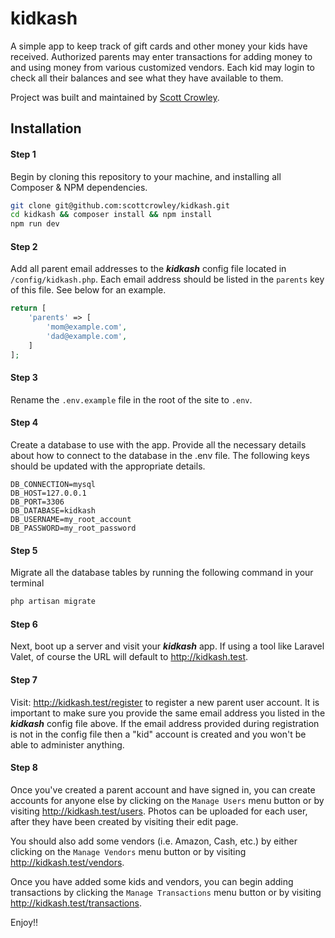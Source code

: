 # kidkash
A simple app to keep track of gift cards and other money your kids have received. Authorized parents may enter transactions for adding money to and using money from various customized vendors. Each kid may login to check all their balances and see what they have available to them.

Project was built and maintained by [Scott Crowley](https://github.com/scottcrowley).

## Installation

#### Step 1

Begin by cloning this repository to your machine, and installing all Composer & NPM dependencies.

```bash
git clone git@github.com:scottcrowley/kidkash.git
cd kidkash && composer install && npm install
npm run dev
```

#### Step 2

Add all parent email addresses to the ***kidkash*** config file located in `/config/kidkash.php`. Each email address should be listed in the `parents` key of this file. See below for an example.
```php
return [
    'parents' => [
        'mom@example.com',
        'dad@example.com',
    ]
];
```
#### Step 3

Rename the `.env.example` file in the root of the site to `.env`.

#### Step 4

Create a database to use with the app. Provide all the necessary details about how to connect to the database in the .env file. The following keys should be updated with the appropriate details.
```
DB_CONNECTION=mysql
DB_HOST=127.0.0.1
DB_PORT=3306
DB_DATABASE=kidkash
DB_USERNAME=my_root_account
DB_PASSWORD=my_root_password
```

#### Step 5

Migrate all the database tables by running the following command in your terminal
```bash
php artisan migrate
```

#### Step 6

Next, boot up a server and visit your ***kidkash*** app. If using a tool like Laravel Valet, of course the URL will default to http://kidkash.test. 

#### Step 7

Visit: http://kidkash.test/register to register a new parent user account. It is important to make sure you provide the same email address you listed in the ***kidkash*** config file above. If the email address provided during registration is not in the config file then a "kid" account is created and you won't be able to administer anything.

#### Step 8

Once you've created a parent account and have signed in, you can create accounts for anyone else by clicking on the `Manage Users` menu button or by visiting http://kidkash.test/users. Photos can be uploaded for each user, after they have been created by visiting their edit page.

You should also add some vendors (i.e. Amazon, Cash, etc.) by either clicking on the `Manage Vendors` menu button or by visiting http://kidkash.test/vendors.

Once you have added some kids and vendors, you can begin adding transactions by clicking the `Manage Transactions` menu button or by visiting http://kidkash.test/transactions.

Enjoy!!
